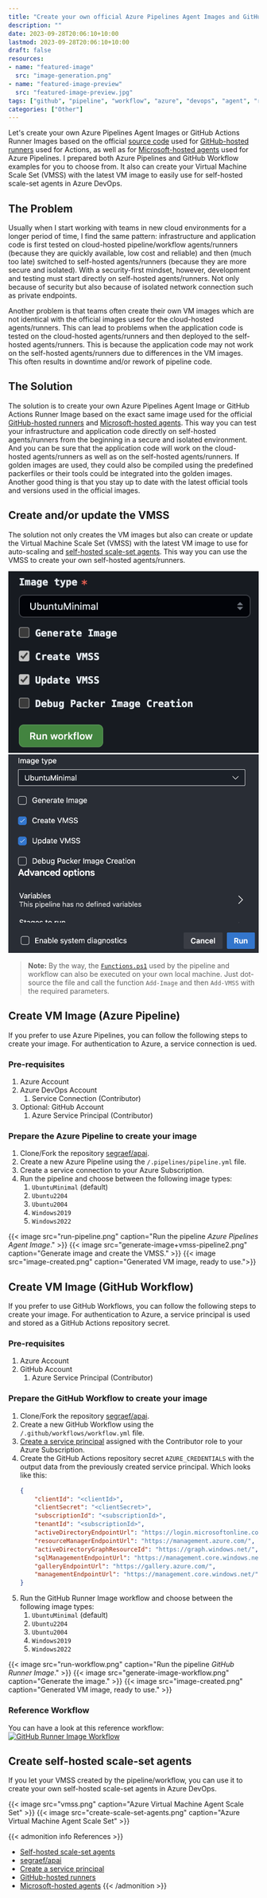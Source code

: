 ```yaml
---
title: "Create your own official Azure Pipelines Agent Images and GitHub Actions Runner Images"
description: ""
date: 2023-09-28T20:06:10+10:00
lastmod: 2023-09-28T20:06:10+10:00
draft: false
resources:
- name: "featured-image"
  src: "image-generation.png"
- name: "featured-image-preview"
  src: "featured-image-preview.jpg"
tags: ["github", "pipeline", "workflow", "azure", "devops", "agent", "runner", "image", "vm", "vmss", "scale-set", "self-hosted", "golden-image", "packer", "packerfile", "packerfiles", "packer-build"]
categories: ["Other"]
---
```


Let's create your own Azure Pipelines Agent Images or GitHub Actions Runner Images based on the official [source code](https://github.com/actions/runner-images/) used for [GitHub-hosted runners](https://docs.github.com/en/actions/using-github-hosted-runners/about-github-hosted-runners) used for Actions, as well as for [Microsoft-hosted agents](https://docs.microsoft.com/en-us/azure/devops/pipelines/agents/hosted?view=azure-devops#use-a-microsoft-hosted-agent) used for Azure Pipelines. I prepared both Azure Pipelines and GitHub Workflow examples for you to choose from. It also can create your Virtual Machine Scale Set (VMSS) with the latest VM image to easily use for self-hosted scale-set agents in Azure DevOps.

<!--more-->

## The Problem

Usually when I start working with teams in new cloud environments for a longer period of time, I find the same pattern: infrastructure and application code is first tested on cloud-hosted pipeline/workflow agents/runners (because they are quickly available, low cost and reliable) and then (much too late) switched to self-hosted agents/runners (because they are more secure and isolated). With a security-first mindset, however, development and testing must start directly on self-hosted agents/runners. Not only because of security but also because of isolated network connection such as private endpoints.

Another problem is that teams often create their own VM images which are not identical with the official images used for the cloud-hosted agents/runners. This can lead to problems when the application code is tested on the cloud-hosted agents/runners and then deployed to the self-hosted agents/runners. This is because the application code may not work on the self-hosted agents/runners due to differences in the VM images. This often results in downtime and/or rework of pipeline code.

## The Solution

The solution is to create your own Azure Pipelines Agent Image or GitHub Actions Runner Image based on the exact same image used for the official [GitHub-hosted runners](https://docs.github.com/en/actions/using-github-hosted-runners/about-github-hosted-runners) and [Microsoft-hosted agents](https://docs.microsoft.com/en-us/azure/devops/pipelines/agents/hosted?view=azure-devops#use-a-microsoft-hosted-agent). This way you can test your infrastructure and application code directly on self-hosted agents/runners from the beginning in a secure and isolated environment. And you can be sure that the application code will work on the cloud-hosted agents/runners as well as on the self-hosted agents/runners. If golden images are used, they could also be compiled using the predefined packerfiles or their tools could be integrated into the golden images. Another good thing is that you stay up to date with the latest official tools and versions used in the official images.

## Create and/or update the VMSS

The solution not only creates the VM images but also can create or update the Virtual Machine Scale Set (VMSS) with the latest VM image to use for auto-scaling and [self-hosted scale-set agents](https://learn.microsoft.com/en-us/azure/devops/pipelines/agents/scale-set-agents?view=azure-devops). This way you can use the VMSS to create your own self-hosted agents/runners.

![](create-update-vmss-workflow.png)
![](create-update-vmss-pipeline.png)

> **Note:** By the way, the [`Functions.ps1`](https://github.com/segraef/apai/blob/main/.scripts/Functions.ps1) used by the pipeline and workflow can also be executed on your own local machine. Just dot-source the file and call the function `Add-Image` and then `Add-VMSS` with the required parameters.

## Create VM Image (Azure Pipeline)

If you prefer to use Azure Pipelines, you can follow the following steps to create your image. For authentication to Azure, a service connection is ued.

### Pre-requisites
1. Azure Account
2. Azure DevOps Account
   1. Service Connection (Contributor)
3. Optional: GitHub Account
   1. Azure Service Principal (Contributor)

### Prepare the Azure Pipeline to create your image

1. Clone/Fork the repository [segraef/apai](https://github.com/segraef/apai).
2. Create a new Azure Pipeline using the `/.pipelines/pipeline.yml` file.
3. Create a service connection to your Azure Subscription.
4. Run the pipeline and choose between the following image types:
   1. `UbuntuMinimal` (default)
   2. `Ubuntu2204`
   3. `Ubuntu2004`
   4. `Windows2019`
   5. `Windows2022`

{{< image src="run-pipeline.png" caption="Run the pipeline *Azure Pipelines Agent Image*." >}}
{{< image src="generate-image+vmss-pipeline2.png" caption="Generate image and create the VMSS." >}}
{{< image src="image-created.png" caption="Generated VM image, ready to use.">}}

## Create VM Image (GitHub Workflow)

If you prefer to use GitHub Workflows, you can follow the following steps to create your image. For authentication to Azure, a service principal is used and stored as a GitHub Actions repository secret.

### Pre-requisites
1. Azure Account
2. GitHub Account
   1. Azure Service Principal (Contributor)

### Prepare the GitHub Workflow to create your image

1. Clone/Fork the repository [segraef/apai](https://github.com/segraef/apai).
2. Create a new GitHub Workflow using the `/.github/workflows/workflow.yml` file.
3. [Create a service principal](https://learn.microsoft.com/en-us/azure/developer/github/connect-from-azure?tabs=azure-cli%2Clinux#use-the-azure-login-action-with-a-service-principal-secret) assigned with the Contributor role to your Azure Subscription.
4. Create the GitHub Actions repository secret `AZURE_CREDENTIALS` with the output data from the previously created service principal. Which looks like this:
    ```json
    {
        "clientId": "<clientId>",
        "clientSecret": "<clientSecret>",
        "subscriptionId": "<subscriptionId>",
        "tenantId": "<subscriptionId>",
        "activeDirectoryEndpointUrl": "https://login.microsoftonline.com",
        "resourceManagerEndpointUrl": "https://management.azure.com/",
        "activeDirectoryGraphResourceId": "https://graph.windows.net/",
        "sqlManagementEndpointUrl": "https://management.core.windows.net:8443/",
        "galleryEndpointUrl": "https://gallery.azure.com/",
        "managementEndpointUrl": "https://management.core.windows.net/"
    }
    ```
5. Run the GitHub Runner Image workflow and choose between the following image types:
   1. `UbuntuMinimal` (default)
   2. `Ubuntu2204`
   3. `Ubuntu2004`
   4. `Windows2019`
   5. `Windows2022`

{{< image src="run-workflow.png" caption="Run the pipeline *GitHub Runner Image*." >}}
{{< image src="generate-image-workflow.png" caption="Generate the image." >}}
{{< image src="image-created.png" caption="Generated VM image, ready to use." >}}

### Reference Workflow

You can have a look at this reference workflow: [![GitHub Runner Image Workflow](<https://github.com/segraef/apai/actions/workflows/workflow.yml/badge.svg>)](<https://github.com/segraef/apai/actions/workflows/workflow.yml>)

## Create self-hosted scale-set agents

If you let your VMSS created by the pipeline/workflow, you can use it to create your own self-hosted scale-set agents in Azure DevOps.

{{< image src="vmss.png" caption="Azure Virtual Machine Agent Scale Set" >}}
{{< image src="create-scale-set-agents.png" caption="Azure Virtual Machine Agent Scale Set" >}}

{{< admonition info References >}}

- [Self-hosted scale-set agents](https://learn.microsoft.com/en-us/azure/devops/pipelines/agents/scale-set-agents?view=azure-devops)
- [segraef/apai](https://github.com/segraef/apai)
- [Create a service principal](https://learn.microsoft.com/en-us/azure/developer/github/connect-from-azure?tabs=azure-cli%2Clinux#use-the-azure-login-action-with-a-service-principal-secret)
- [GitHub-hosted runners](https://docs.github.com/en/actions/using-github-hosted-runners/about-github-hosted-runners)
- [Microsoft-hosted agents](https://docs.microsoft.com/en-us/azure/devops/pipelines/agents/hosted?view=azure-devops#use-a-microsoft-hosted-agent)
{{< /admonition >}}
